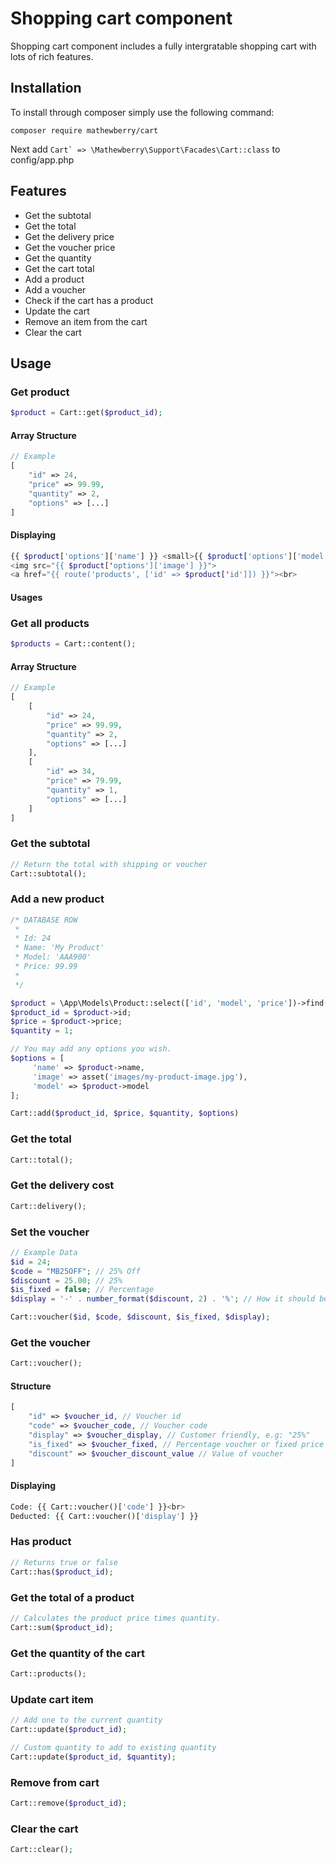 # Shopping cart component

Shopping cart component includes a fully intergratable shopping cart with lots of rich features.

## Installation

To install through composer simply use the following command:

```composer require mathewberry/cart```

Next add 
```Cart` => \Mathewberry\Support\Facades\Cart::class```
to config/app.php

## Features

- Get the subtotal
- Get the total
- Get the delivery price
- Get the voucher price
- Get the quantity
- Get the cart total
- Add a product
- Add a voucher
- Check if the cart has a product
- Update the cart
- Remove an item from the cart
- Clear the cart

## Usage

### Get product

```PHP 
$product = Cart::get($product_id);
```

#### Array Structure
```PHP
// Example
[
    "id" => 24,
    "price" => 99.99,
    "quantity" => 2,
    "options" => [...]
]
```

#### Displaying
```PHP
{{ $product['options']['name'] }} <small>{{ $product['options']['model'] }}</small><br>
<img src="{{ $product['options']['image'] }}">
<a href="{{ route('products', ['id' => $product['id']]) }}"><br>
```

#### Usages

### Get all products

```PHP
$products = Cart::content();
```

#### Array Structure
```PHP
// Example
[
    [
        "id" => 24,
        "price" => 99.99,
        "quantity" => 2,
        "options" => [...]
    ],
    [
        "id" => 34,
        "price" => 79.99,
        "quantity" => 1,
        "options" => [...]
    ]
]
```


### Get the subtotal

```PHP
// Return the total with shipping or voucher
Cart::subtotal();
```

### Add a new product

```PHP
/* DATABASE ROW
 *
 * Id: 24
 * Name: 'My Product'
 * Model: 'AAA900'
 * Price: 99.99
 *
 */

$product = \App\Models\Product::select(['id', 'model', 'price'])->find(24);
$product_id = $product->id;
$price = $product->price;
$quantity = 1;

// You may add any options you wish.
$options = [
     'name' => $product->name,
     'image' => asset('images/my-product-image.jpg'),
     'model' => $product->model
];

Cart::add($product_id, $price, $quantity, $options)
```

### Get the total

```PHP
Cart::total();
```

### Get the delivery cost

```PHP
Cart::delivery();
```

### Set the voucher

```PHP
// Example Data
$id = 24;
$code = "MB25OFF"; // 25% Off
$discount = 25.00; // 25%
$is_fixed = false; // Percentage
$display = '-' . number_format($discount, 2) . '%'; // How it should be displayed to the customer.

Cart::voucher($id, $code, $discount, $is_fixed, $display);
```

### Get the voucher

```PHP
Cart::voucher();
```

#### Structure

```PHP
[
    "id" => $voucher_id, // Voucher id
    "code" => $voucher_code, // Voucher code
    "display" => $voucher_display, // Customer friendly, e.g: "25%"
    "is_fixed" => $voucher_fixed, // Percentage voucher or fixed price
    "discount" => $voucher_discount_value // Value of voucher
]
```

#### Displaying

```PHP
Code: {{ Cart::voucher()['code'] }}<br>
Deducted: {{ Cart::voucher()['display'] }}
```

### Has product

```PHP
// Returns true or false
Cart::has($product_id);
```

### Get the total of a product

```PHP
// Calculates the product price times quantity.
Cart::sum($product_id);
```

### Get the quantity of the cart

```PHP
Cart::products();
```

### Update cart item

```PHP
// Add one to the current quantity
Cart::update($product_id);

// Custom quantity to add to existing quantity
Cart::update($product_id, $quantity);
```

### Remove from cart

```PHP
Cart::remove($product_id);
```

### Clear the cart

```PHP
Cart::clear();
```
